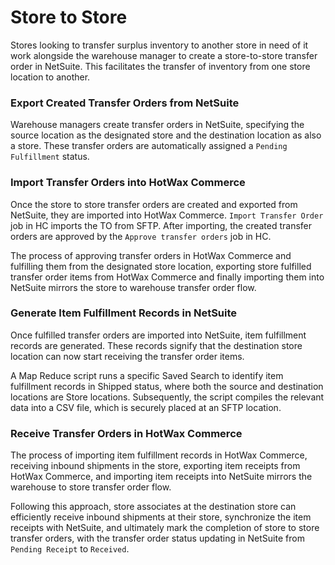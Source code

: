 # Store to Store

Stores looking to transfer surplus inventory to another store in need of it work alongside the warehouse manager to create a store-to-store transfer order in NetSuite. This facilitates the transfer of inventory from one store location to another.

### Export Created Transfer Orders from NetSuite

Warehouse managers create transfer orders in NetSuite, specifying the source location as the designated store and the destination location as also a store. These transfer orders are automatically assigned a `Pending Fulfillment` status.

### Import Transfer Orders into HotWax Commerce

Once the store to store transfer orders are created and exported from NetSuite, they are imported into HotWax Commerce. `Import Transfer Order` job in HC imports the TO from SFTP. After importing, the created transfer orders are approved by the `Approve transfer orders` job in HC.

The process of approving transfer orders in HotWax Commerce and fulfilling them from the designated store location, exporting store fulfilled transfer order items from HotWax Commerce and finally importing them into NetSuite mirrors the store to warehouse transfer order flow.

### Generate Item Fulfillment Records in NetSuite

Once fulfilled transfer orders are imported into NetSuite, item fulfillment records are generated. These records signify that the destination store location can now start receiving the transfer order items.

A Map Reduce script runs a specific Saved Search to identify item fulfillment records in Shipped status, where both the source and destination locations are Store locations. Subsequently, the script compiles the relevant data into a CSV file, which is securely placed at an SFTP location.

### Receive Transfer Orders in HotWax Commerce

The process of importing item fulfillment records in HotWax Commerce, receiving inbound shipments in the store, exporting item receipts from HotWax Commerce, and importing item receipts into NetSuite mirrors the warehouse to store transfer order flow.

Following this approach, store associates at the destination store can efficiently receive inbound shipments at their store, synchronize the item receipts with NetSuite, and ultimately mark the completion of store to store transfer orders, with the transfer order status updating in NetSuite from `Pending Receipt` to `Received`.
